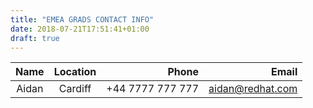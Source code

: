 ```yaml
---
title: "EMEA GRADS CONTACT INFO"
date: 2018-07-21T17:51:41+01:00
draft: true
---
```

| Name        | Location           | Phone  | Email |
| :-----: |:---:| --:|  --:|
| Aidan      | Cardiff | +44 7777 777 777 | aidan@redhat.com |